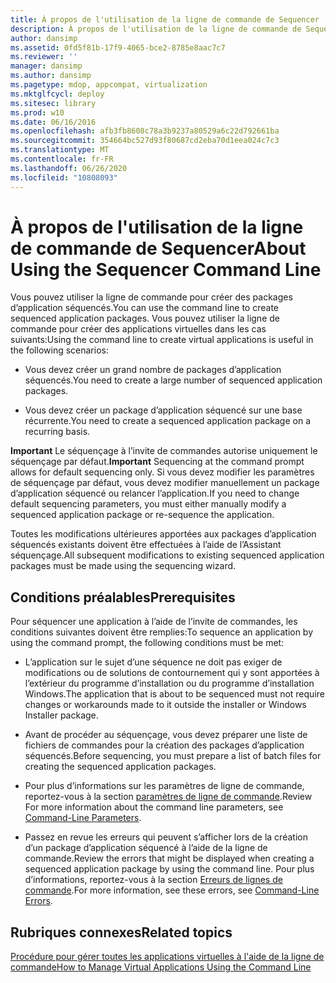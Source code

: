```yaml
---
title: À propos de l'utilisation de la ligne de commande de Sequencer
description: À propos de l'utilisation de la ligne de commande de Sequencer
author: dansimp
ms.assetid: 0fd5f81b-17f9-4065-bce2-8785e8aac7c7
ms.reviewer: ''
manager: dansimp
ms.author: dansimp
ms.pagetype: mdop, appcompat, virtualization
ms.mktglfcycl: deploy
ms.sitesec: library
ms.prod: w10
ms.date: 06/16/2016
ms.openlocfilehash: afb3fb8608c78a3b9237a80529a6c22d792661ba
ms.sourcegitcommit: 354664bc527d93f80687cd2eba70d1eea024c7c3
ms.translationtype: MT
ms.contentlocale: fr-FR
ms.lasthandoff: 06/26/2020
ms.locfileid: "10808093"
---
```

# <span data-ttu-id="3e460-103">À propos de l'utilisation de la ligne de commande de Sequencer</span><span class="sxs-lookup"><span data-stu-id="3e460-103">About Using the Sequencer Command Line</span></span>


<span data-ttu-id="3e460-104">Vous pouvez utiliser la ligne de commande pour créer des packages d’application séquencés.</span><span class="sxs-lookup"><span data-stu-id="3e460-104">You can use the command line to create sequenced application packages.</span></span> <span data-ttu-id="3e460-105">Vous pouvez utiliser la ligne de commande pour créer des applications virtuelles dans les cas suivants:</span><span class="sxs-lookup"><span data-stu-id="3e460-105">Using the command line to create virtual applications is useful in the following scenarios:</span></span>

-   <span data-ttu-id="3e460-106">Vous devez créer un grand nombre de packages d’application séquencés.</span><span class="sxs-lookup"><span data-stu-id="3e460-106">You need to create a large number of sequenced application packages.</span></span>

-   <span data-ttu-id="3e460-107">Vous devez créer un package d’application séquencé sur une base récurrente.</span><span class="sxs-lookup"><span data-stu-id="3e460-107">You need to create a sequenced application package on a recurring basis.</span></span>

<span data-ttu-id="3e460-108">**Important**  Le séquençage à l’invite de commandes autorise uniquement le séquençage par défaut.</span><span class="sxs-lookup"><span data-stu-id="3e460-108">**Important** Sequencing at the command prompt allows for default sequencing only.</span></span> <span data-ttu-id="3e460-109">Si vous devez modifier les paramètres de séquençage par défaut, vous devez modifier manuellement un package d’application séquencé ou relancer l’application.</span><span class="sxs-lookup"><span data-stu-id="3e460-109">If you need to change default sequencing parameters, you must either manually modify a sequenced application package or re-sequence the application.</span></span>

 

<span data-ttu-id="3e460-110">Toutes les modifications ultérieures apportées aux packages d’application séquencés existants doivent être effectuées à l’aide de l’Assistant séquençage.</span><span class="sxs-lookup"><span data-stu-id="3e460-110">All subsequent modifications to existing sequenced application packages must be made using the sequencing wizard.</span></span>

## <span data-ttu-id="3e460-111">Conditions préalables</span><span class="sxs-lookup"><span data-stu-id="3e460-111">Prerequisites</span></span>


<span data-ttu-id="3e460-112">Pour séquencer une application à l’aide de l’invite de commandes, les conditions suivantes doivent être remplies:</span><span class="sxs-lookup"><span data-stu-id="3e460-112">To sequence an application by using the command prompt, the following conditions must be met:</span></span>

-   <span data-ttu-id="3e460-113">L’application sur le sujet d’une séquence ne doit pas exiger de modifications ou de solutions de contournement qui y sont apportées à l’extérieur du programme d’installation ou du programme d’installation Windows.</span><span class="sxs-lookup"><span data-stu-id="3e460-113">The application that is about to be sequenced must not require changes or workarounds made to it outside the installer or Windows Installer package.</span></span>

-   <span data-ttu-id="3e460-114">Avant de procéder au séquençage, vous devez préparer une liste de fichiers de commandes pour la création des packages d’application séquencés.</span><span class="sxs-lookup"><span data-stu-id="3e460-114">Before sequencing, you must prepare a list of batch files for creating the sequenced application packages.</span></span>

-   <span data-ttu-id="3e460-115">Pour plus d’informations sur les paramètres de ligne de commande, reportez-vous à la section [paramètres de ligne de commande](command-line-parameters.md).</span><span class="sxs-lookup"><span data-stu-id="3e460-115">Review For more information about the command line parameters, see [Command-Line Parameters](command-line-parameters.md).</span></span>

-   <span data-ttu-id="3e460-116">Passez en revue les erreurs qui peuvent s’afficher lors de la création d’un package d’application séquencé à l’aide de la ligne de commande.</span><span class="sxs-lookup"><span data-stu-id="3e460-116">Review the errors that might be displayed when creating a sequenced application package by using the command line.</span></span> <span data-ttu-id="3e460-117">Pour plus d’informations, reportez-vous à la section [Erreurs de lignes de commande](command-line-errors.md).</span><span class="sxs-lookup"><span data-stu-id="3e460-117">For more information, see these errors, see [Command-Line Errors](command-line-errors.md).</span></span>

## <span data-ttu-id="3e460-118">Rubriques connexes</span><span class="sxs-lookup"><span data-stu-id="3e460-118">Related topics</span></span>


[<span data-ttu-id="3e460-119">Procédure pour gérer toutes les applications virtuelles à l'aide de la ligne de commande</span><span class="sxs-lookup"><span data-stu-id="3e460-119">How to Manage Virtual Applications Using the Command Line</span></span>](how-to-manage-virtual-applications-using-the-command-line.md)

 

 





